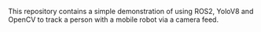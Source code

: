 This repository contains a simple demonstration of using ROS2, YoloV8 and OpenCV to track a person with a mobile robot via a camera feed.

